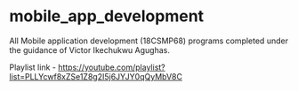 # mobile_app_development


All Mobile application development (18CSMP68) programs completed under the guidance of Victor Ikechukwu Agughas.


Playlist link - https://youtube.com/playlist?list=PLLYcwf8xZSe1Z8g2I5j6JYJY0qQyMbV8C
